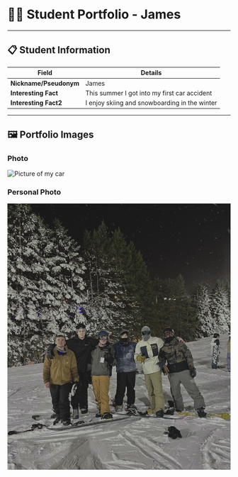 # 👨‍🎓 Student Portfolio - James

---

## 📋 Student Information

| **Field** | **Details** |
|-----------|-------------|
| **Nickname/Pseudonym** | James |
| **Interesting Fact** | This summer I got into my first car accident |
| **Interesting Fact2** | I enjoy skiing and snowboarding in the winter |

---

## 🖼️ Portfolio Images
### Photo
![Picture of my car](F5738267.heic)

### Personal Photo
![Snowboarding at Blue Mountain](IMG_8972.jpg)
